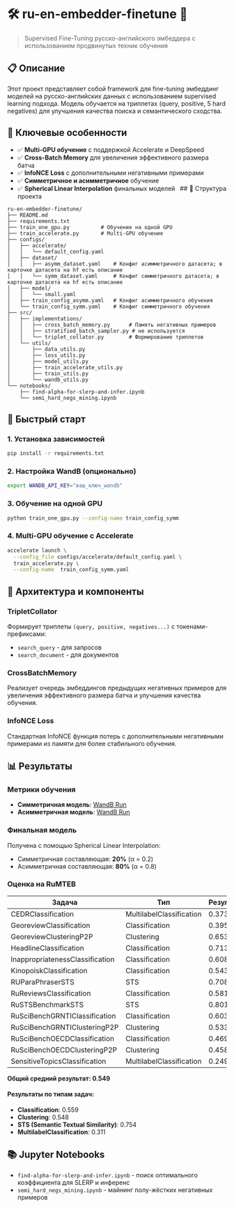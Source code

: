 # 🛠 ru-en-embedder-finetune 🚀

> Supervised Fine-Tuning русско-английского эмбеддера с использованием продвинутых техник обучения

## 📋 Описание

Этот проект представляет собой framework для fine-tuning эмбеддинг моделей на русско-английских данных с использованием supervised learning подхода. Модель обучается на триплетах (query, positive, 5 hard negatives) для улучшения качества поиска и семантического сходства.

## 🎯 Ключевые особенности

- ✅ **Multi-GPU обучение** с поддержкой Accelerate и DeepSpeed
- ✅ **Cross-Batch Memory** для увеличения эффективного размера батча
- ✅ **InfoNCE Loss** с дополнительными негативными примерами
- ✅ **Симметричное и асимметричное** обучение
- ✅ **Spherical Linear Interpolation** финальных моделей
`
`## 📁 Структура проекта

```
ru-en-embedder-finetune/
├── README.md
├── requirements.txt
├── train_one_gpu.py          # Обучение на одной GPU
├── train_accelerate.py       # Multi-GPU обучение
├── configs/
│   ├── accelerate/
│   │   └── default_config.yaml
│   ├── dataset/
│   │   ├── asymm_dataset.yaml    # Конфиг асимметричного датасета; в карточке датасета на hf есть описание
│   │   └── symm_dataset.yaml     # Конфиг симметричного датасета; в карточке датасета на hf есть описание
│   ├── model/
│   │   └── small.yaml
│   ├── train_config_asymm.yaml   # Конфиг асимметричного обучения
│   └── train_config_symm.yaml    # Конфиг симметричного обучения
├── src/
│   ├── implementations/
│   │   ├── cross_batch_memory.py      # Память негативных примеров
│   │   ├── stratified_batch_sampler.py # не используется
│   │   └── triplet_collator.py        # Формирование триплетов
│   └── utils/
│       ├── data_utils.py
│       ├── loss_utils.py
│       ├── model_utils.py
│       ├── train_accelerate_utils.py
│       ├── train_utils.py
│       └── wandb_utils.py
└── notebooks/
    ├── find-alpha-for-slerp-and-infer.ipynb
    └── semi_hard_negs_mining.ipynb
```

## 🚀 Быстрый старт

### 1. Установка зависимостей

```bash
pip install -r requirements.txt
```

### 2. Настройка WandB (опционально)

```bash
export WANDB_API_KEY="ваш_ключ_wandb"
```

### 3. Обучение на одной GPU

```bash
python train_one_gpu.py --config-name train_config_symm
```

### 4. Multi-GPU обучение с Accelerate

```bash
accelerate launch \
  --config_file configs/accelerate/default_config.yaml \
  train_accelerate.py \
  --config-name  train_config_symm.yaml
```

## 🧩 Архитектура и компоненты

### TripletCollator
Формирует триплеты `(query, positive, negatives...)` с токенами-префиксами:
- `search_query` - для запросов
- `search_document` - для документов

### CrossBatchMemory  
Реализует очередь эмбеддингов предыдущих негативных примеров для увеличения эффективного размера батча и улучшения качества обучения.

### InfoNCE Loss
Стандартная InfoNCE функция потерь с дополнительными негативными примерами из памяти для более стабильного обучения.


## 📊 Результаты

### Метрики обучения
- **Симметричная модель**: [WandB Run](https://wandb.ai/alex26/ru-en-embedder-finetune-symm/runs/8cch3xzn/logs)
- **Асимметричная модель**: [WandB Run](https://wandb.ai/alex26/ru-en-embedder-finetune-symm/runs/fumrk6j6?nw=nwuseralex26)

### Финальная модель
Получена с помощью Spherical Linear Interpolation:
- Симметричная составляющая: **20%** (α = 0.2)
- Асимметричная составляющая: **80%** (α = 0.8)

### Оценка на RuMTEB

| Задача | Тип | Результат |
|--------|-----|-----------|
| CEDRClassification | MultilabelClassification | 0.373 |
| GeoreviewClassification | Classification | 0.395 |
| GeoreviewClusteringP2P | Clustering | 0.653 |
| HeadlineClassification | Classification | 0.713 |
| InappropriatenessClassification | Classification | 0.608 |
| KinopoiskClassification | Classification | 0.543 |
| RUParaPhraserSTS | STS | 0.708 |
| RuReviewsClassification | Classification | 0.581 |
| RuSTSBenchmarkSTS | STS | 0.801 |
| RuSciBenchGRNTIClassification | Classification | 0.603 |
| RuSciBenchGRNTIClusteringP2P | Clustering | 0.533 |
| RuSciBenchOECDClassification | Classification | 0.469 |
| RuSciBenchOECDClusteringP2P | Clustering | 0.458 |
| SensitiveTopicsClassification | MultilabelClassification | 0.249 |

**Общий средний результат: 0.549**

#### Результаты по типам задач:
- **Classification**: 0.559
- **Clustering**: 0.548  
- **STS (Semantic Textual Similarity)**: 0.754
- **MultilabelClassification**: 0.311


## 📚 Jupyter Notebooks

- `find-alpha-for-slerp-and-infer.ipynb` - поиск оптимального коэффициента для SLERP и инференс
- `semi_hard_negs_mining.ipynb` - майнинг полу-жёстких негативных примеров

